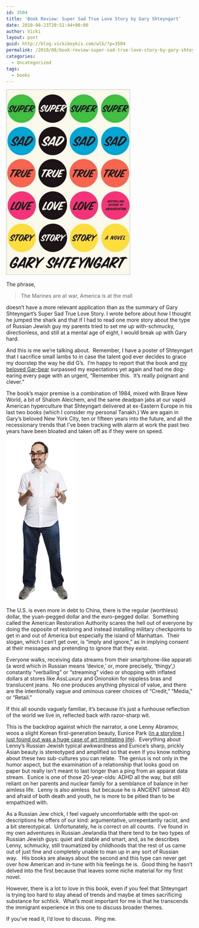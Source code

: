```yaml
---
id: 3504
title: 'Book Review: Super Sad True Love Story by Gary Shteyngart'
date: 2010-08-23T20:51:44+00:00
author: Vicki
layout: post
guid: http://blog.vickiboykis.com/wlb/?p=3504
permalink: /2010/08/book-review-super-sad-true-love-story-by-gary-shteyngart/
categories:
  - Uncategorized
tags:
  - books
---
```

[<img class="aligncenter size-full wp-image-3510" title="super_sad_true_love_story.large" src="https://raw.githubusercontent.com/veekaybee/wlb/gh-pages/assets/images/2010/08/super_sad_true_love_story.large_.jpg" alt="" width="335" height="500" />](https://raw.githubusercontent.com/veekaybee/wlb/gh-pages/assets/images/2010/08/super_sad_true_love_story.large_.jpg)

The phrase,

> The Marines are at war, America is at the mall

doesn&#8217;t have a more relevant application than as the summary of Gary Shteyngart&#8217;s Super Sad True Love Story. I wrote before about how I thought he jumped the shark and that if I had to read one more story about the type of Russian Jewish guy my parents tried to set me up with-schmucky, directionless, and still at a mental age of eight, I would break up with Gary hard.

And this is me we&#8217;re talking about.  Remember, I have a poster of Shteyngart that I sacrifice small lambs to in case the talent god ever decides to grace my doorstep the way he did G&#8217;s.  I&#8217;m happy to report that the book and [my beloved Gar-bear](http://blog.vickiboykis.com/wlb/2010/07/28/gary-shteyngart-kind-of-acknowledges-me-on-facebook/) surpassed my expectations yet again and had me dog-earing every page with an urgent, &#8220;Remember this.  It&#8217;s really poignant and clever.&#8221;

The book&#8217;s major premise is a combination of 1984, mixed with Brave New World, a bit of Shalom Aleichem, and the same deadpan jabs at our vapid American hyperculture that Shteyngart delivered at ex-Eastern Europe in his last two books (which I consider my personal Tanakh.) We are again in Gary&#8217;s beloved New York City, ten or fifteen years into the future, and all the recessionary trends that I&#8217;ve been tracking with alarm at work the past two years have been bloated and taken off as if they were on speed.

[<img class="aligncenter size-full wp-image-3512" title="18fob-q4-t_CA0-articleInline" src="https://raw.githubusercontent.com/veekaybee/wlb/gh-pages/assets/images/2010/08/18fob-q4-t_CA0-articleInline.jpg" alt="" width="190" height="435" />](https://raw.githubusercontent.com/veekaybee/wlb/gh-pages/assets/images/2010/08/18fob-q4-t_CA0-articleInline.jpg)

The U.S. is even more in debt to China, there is the regular (worthless) dollar, the yuan-pegged dollar and the euro-pegged dollar.  Something called the American Restoration Authority scares the hell out of everyone by doing the opposite of restoring and instead installing military checkpoints to get in and out of America but especially the island of Manhattan.  Their slogan, which I can&#8217;t get over, is &#8220;imply and ignore,&#8221; as in implying consent at their messages and pretending to ignore that they exist.

Everyone walks, receiving data streams from their smartphone-like apparati (a word which in Russian means &#8216;device,&#8217; or, more precisely, &#8216;thingy&#8217;,) constantly &#8220;verballing&#8221; or &#8220;streaming&#8221; video or shopping with inflated dollars at stores like AssLuxury and Onionskin for nippless bras and translucent jeans.  No one produces anything physical of value, and there are the intentionally vague and ominous career choices of &#8220;Credit,&#8221; &#8220;Media,&#8221; or &#8220;Retail.&#8221;

If this all sounds vaguely familiar, it&#8217;s because it&#8217;s just a funhouse reflection of the world we live in, reflected back with razor-sharp wit.

This is the backdrop against which the narrator, a one Lenny Abramov, woos a slight Korean first-generation beauty, Eunice Park ([in a storyline I just found out was a huge case of art immitating life](http://newyork.grubstreet.com/2006/09/gary_shteyngarts_breakfast_a_s_1.html)).  Everything about Lenny&#8217;s Russian Jewish typical awkwardness and Eunice&#8217;s sharp, prickly Asian beauty is stereotyped and amplified so that even if you know nothing about these two sub-cultures you can relate.  The genius is not only in the humor aspect, but the examination of a relationship that looks good on paper but really isn&#8217;t meant to last longer than a ping from an apparat data stream.  Eunice is one of those 20-year-olds: ADHD all the way, but still reliant on her parents and nuclear family for a semblance of balance in her aimless life.  Lenny is also aimless  but because he is ANCIENT (almost 40) and afraid of both death and youth, he is more to be pitied than to be empathized with.

As a Russian Jew chick, I feel vaguely uncomfortable with the spot-on descriptions he offers of our kind: argumentative, unrepentantly racist, and a bit stereotypical.  Unfortunately, he is correct on all counts.  I&#8217;ve found in my own adventures in Russian Jewlandia that there tend to be two types of Russian Jewish guys: quiet and stable and smart, and, as he describes Lenny, schmucky, still traumatized by childhoods that the rest of us came out of just fine and completely unable to man up in any sort of Russian way.   His books are always about the second and this type can never get over how American and in-tune with his feelings he is.  Good thing he hasn&#8217;t delved into the first because that leaves some niche material for my first novel.

However, there is a lot to love in this book, even if you feel that Shteyngart is trying too hard to stay ahead of trends and maybe at times sacrificing substance for schtick.  What&#8217;s most important for me is that he transcends the immigrant experience in this one to discuss broader themes.

If you&#8217;ve read it, I&#8217;d love to discuss.  Ping me.